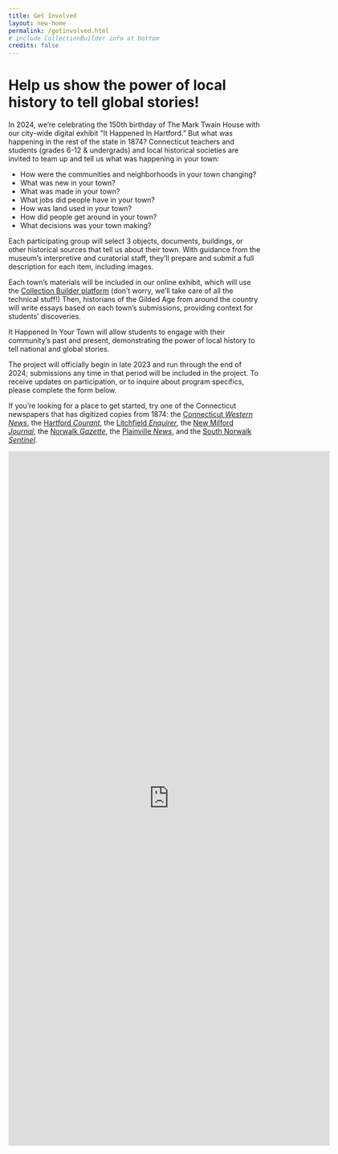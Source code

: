 ```yaml
---
title: Get Involved
layout: new-home
permalink: /getinvolved.html
# include CollectionBuilder info at bottom
credits: false
---
```


# Help us show the power of local history to tell global stories!

In 2024, we’re celebrating the 150th birthday of The Mark Twain House with our city-wide digital exhibit “It Happened In Hartford.” But what was happening in the rest of the state in 1874? Connecticut teachers and students (grades 6-12 & undergrads) and local historical societies are invited to team up and tell us what was happening in your town:

- How were the communities and neighborhoods in your town changing?
- What was new in your town?
- What was made in your town?
- What jobs did people have in your town?
- How was land used in your town?
- How did people get around in your town?
- What decisions was your town making?

Each participating group will select 3 objects, documents, buildings, or other historical sources that tell us about their town. With guidance from the museum’s interpretive and curatorial staff, they’ll prepare and submit a full description for each item, including images. 

Each town’s materials will be included in our online exhibit, which will use the [Collection Builder platform](https://collectionbuilder.github.io/) (don’t worry, we’ll take care of all the technical stuff!) Then, historians of the Gilded Age from around the country will write essays based on each town’s submissions, providing context for students’ discoveries.

It Happened In Your Town will allow students to engage with their community’s past and present, demonstrating the power of local history to tell national and global stories. 

The project will officially begin in late 2023 and run through the end of 2024; submissions any time in that period will be included in the project. To receive updates on participation, or to inquire about program specifics, please complete the form below.

If you’re looking for a place to get started, try one of the Connecticut newspapers that has digitized copies from 1874: the [Connecticut *Western News*](https://chroniclingamerica.loc.gov/lccn/sn84027718/issues/1874/), the [Hartford *Courant*](https://researchitct.org/newspapers/), the [Litchfield *Enquirer*](https://chroniclingamerica.loc.gov/lccn/sn84020071/), the [New Milford *Journal*](https://collections.ctdigitalarchive.org/islandora/object/30002%3A22175119), the [Norwalk *Gazette*](https://collections.ctdigitalarchive.org/islandora/object/450002%3A37), the [Plainville *News*](https://collections.ctdigitalarchive.org/islandora/object/30002%3A21742069), and the [South Norwalk *Sentinel*](https://collections.ctdigitalarchive.org/islandora/object/450002%3Ao10383360).

<div>
<iframe src=https://docs.google.com/forms/d/e/1FAIpQLSePI5qeEHupfSPCzEqSRFH5fAeJmh1XPTkCQXopb8CCjOp4XQ/viewform?embedded=true width="640" height="1384" frameborder="0" marginheight="0" marginwidth="0">Loading…</iframe>
</div>